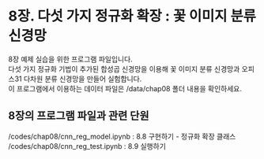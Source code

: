 # 8장. 다섯 가지 정규화 확장 : 꽃 이미지 분류 신경망
8장 예제 실습을 위한 프로그램 파일입니다.<br/>
다섯 가지 정규화 기법이 추가된 합성곱 신경망을 이용해 꽃 이미지 분류 신경망과 오피스31 다차원 분류 신경망을 만들어 실험합니다.<br/>
이 프로그램에서 이용하는 데이터 파일은 /data/chap08 폴더 내용을 확인하세요.

## 8장의 프로그램 파일과 관련 단원
/codes/chap08/cnn_reg_model.ipynb : 8.8 구현하기 - 정규화 확장 클래스<br/>
/codes/chap08/cnn_reg_test.ipynb : 8.9 실행하기
